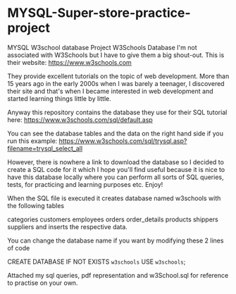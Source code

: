 # MYSQL-Super-store-practice-project
MYSQL W3school database Project 
W3Schools Database
I'm not associated with W3Schools but I have to give them a big shout-out. This is their website: https://www.w3schools.com

They provide excellent tutorials on the topic of web development. More than 15 years ago in the early 2000s when I was barely a teenager, I discovered their site and that's when I became interested in web development and started learning things little by little.

Anyway this repository contains the database they use for their SQL tutorial here: https://www.w3schools.com/sql/default.asp

You can see the database tables and the data on the right hand side if you run this example: https://www.w3schools.com/sql/trysql.asp?filename=trysql_select_all

However, there is nowhere a link to download the database so I decided to create a SQL code for it which I hope you'll find useful because it is nice to have this database locally where you can perform all sorts of SQL queries, tests, for practicing and learning purposes etc. Enjoy!

When the SQL file is executed it creates database named w3schools with the following tables

categories
customers
employees
orders
order_details
products
shippers
suppliers
and inserts the respective data.

You can change the database name if you want by modifying these 2 lines of code

CREATE DATABASE IF NOT EXISTS `w3schools`
USE `w3schools`;

Attached my sql queries, pdf representation and w3School.sql for reference to practise on your own.